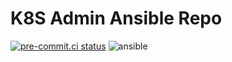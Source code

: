 # K8S Admin Ansible Repo

[![pre-commit.ci status](https://results.pre-commit.ci/badge/github/samerbahri98/k8s-admin/main.svg)](https://results.pre-commit.ci/latest/github/samerbahri98/k8s-admin/main)
![ansible](https://github.com/samerbahri98/k8s-admin/actions/workflows/ansible-build.yml/badge.svg)
